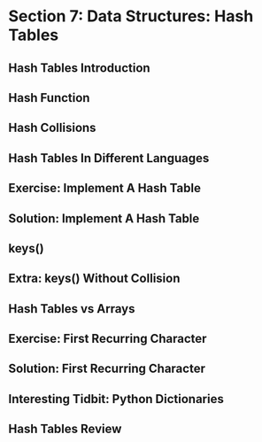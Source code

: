 # Section 7: Data Structures: Hash Tables  

## Hash Tables Introduction 

## Hash Function 

## Hash Collisions 

## Hash Tables In Different Languages 

## Exercise: Implement A Hash Table 

## Solution: Implement A Hash Table 

## keys() 

## Extra: keys() Without Collision 

## Hash Tables vs Arrays 

## Exercise: First Recurring Character 

## Solution: First Recurring Character 

## Interesting Tidbit: Python Dictionaries 

## Hash Tables Review 